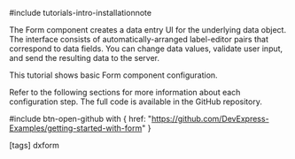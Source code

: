 #include tutorials-intro-installationnote

The Form component creates a data entry UI for the underlying data object. The interface consists of automatically-arranged label-editor pairs that correspond to data fields. You can change data values, validate user input, and send the resulting data to the server.

This tutorial shows basic Form component configuration.

<div class="simulator-desktop-container" data-view="/Content/Applications/25_1/GettingStartedWith/Form/index.html, /Content/Applications/25_1/GettingStartedWith/Form/index.js, /Content/Applications/25_1/GettingStartedWith/Form/index.css"></div>

Refer to the following sections for more information about each configuration step. The full code is available in the GitHub repository.

#include btn-open-github with {
    href: "https://github.com/DevExpress-Examples/getting-started-with-form"
}

[tags] dxform
